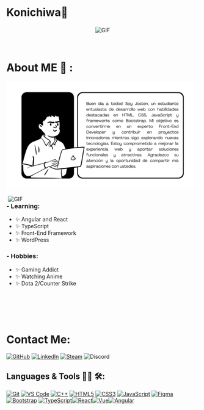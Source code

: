 # Konichiwa👋   

<div align="center">
    <img hight="300" width="700" alt="GIF" align="center" src="https://media.giphy.com/media/v1.Y2lkPTc5MGI3NjExNXI5eDFkYmtsOG03b3Zud3lrc255dDYwZWo1c2hncWZldnN1OW42eSZlcD12MV9pbnRlcm5hbF9naWZfYnlfaWQmY3Q9cw/jpF9IEXFZ6qubi51n7/giphy.gif">
</div>
<br>
<br>


#  About ME 💬 :
![Card de Josten Huaman](card-josten.png)

<img hight="100" width="500" alt="GIF" align="right" src="https://media.giphy.com/media/v1.Y2lkPTc5MGI3NjExd291N21lYjE4d3UwZ2xyZHdna3oxeTg5azh0eXF0dzc1ZGI4a2NrNyZlcD12MV9pbnRlcm5hbF9naWZfYnlfaWQmY3Q9Zw/BMt7JebfoVRCkG4FZd/giphy.gif">

### - Learning: 
- ✨ Angular and React
- ✨ TypeScript
- ✨ Front-End Framework
- ✨ WordPress


### - Hobbies: 
- ✨ Gaming Addict
- ✨ Watching Anime
- ✨ Dota 2/Counter Strike


<br>
<br>
<br>
<br>


# Contact Me:
[![GitHub](https://img.shields.io/badge/github-%23121011.svg?style=for-the-badge&logo=github&logoColor=white)](https://github.com/JostenHuaman)
[![LinkedIn](https://img.shields.io/badge/linkedin-%230077B5.svg?style=for-the-badge&logo=linkedin&logoColor=white)](https://www.linkedin.com/in/josten-marc-huam%C3%A1n-bellido-bb675b262/)
[![Steam](https://img.shields.io/badge/steam-%23000000.svg?style=for-the-badge&logo=steam&logoColor=white)](https://steamcommunity.com/id/Fleex-/)
![Discord](https://img.shields.io/badge/Discord-%235865F2.svg?style=for-the-badge&logo=discord&logoColor=white)


## Languages & Tools 👨‍💻 🛠:

<p align="left">
<a href="https://git-scm.com/" target="_blank" rel="noreferrer"><img src="https://raw.githubusercontent.com/danielcranney/readme-generator/main/public/icons/skills/git-colored.svg" width="36" height="36" alt="Git" /></a>
<a href="https://code.visualstudio.com/" target="_blank" rel="noreferrer"><img src="https://raw.githubusercontent.com/danielcranney/readme-generator/main/public/icons/skills/visualstudiocode.svg" width="36" height="36" alt="VS Code" /></a>
<a href="https://docs.microsoft.com/en-us/cpp/?view=msvc-170" target="_blank" rel="noreferrer"><img src="https://raw.githubusercontent.com/danielcranney/readme-generator/main/public/icons/skills/cplusplus-colored.svg" width="36" height="36" alt="C++" /></a>
<a href="https://developer.mozilla.org/en-US/docs/Glossary/HTML5" target="_blank" rel="noreferrer"><img src="https://raw.githubusercontent.com/danielcranney/readme-generator/main/public/icons/skills/html5-colored.svg" width="36" height="36" alt="HTML5" /></a>
<a href="https://www.w3.org/TR/CSS/#css" target="_blank" rel="noreferrer"><img src="https://raw.githubusercontent.com/danielcranney/readme-generator/main/public/icons/skills/css3-colored.svg" width="36" height="36" alt="CSS3" /></a>
<a href="https://developer.mozilla.org/en-US/docs/Web/JavaScript" target="_blank" rel="noreferrer"><img src="https://raw.githubusercontent.com/danielcranney/readme-generator/main/public/icons/skills/javascript-colored.svg" width="36" height="36" alt="JavaScript" /></a>
<a href="https://www.figma.com/" target="_blank" rel="noreferrer"><img src="https://raw.githubusercontent.com/danielcranney/readme-generator/main/public/icons/skills/figma-colored.svg" width="36" height="36" alt="Figma" /></a>
<a href="https://getbootstrap.com/" target="_blank" rel="noreferrer"><img src="https://raw.githubusercontent.com/danielcranney/readme-generator/main/public/icons/skills/bootstrap-colored.svg" width="36" height="36" alt="Bootstrap" /></a>
<a href="https://www.typescriptlang.org/" target="_blank" rel="noreferrer"><img src="https://raw.githubusercontent.com/danielcranney/readme-generator/main/public/icons/skills/typescript-colored.svg" width="36" height="36" alt="TypeScript" /></a><a href="https://reactjs.org/" target="_blank" rel="noreferrer"><img src="https://raw.githubusercontent.com/danielcranney/readme-generator/main/public/icons/skills/react-colored.svg" width="36" height="36" alt="React" /></a><a href="https://vuejs.org/" target="_blank" rel="noreferrer"><img src="https://raw.githubusercontent.com/danielcranney/readme-generator/main/public/icons/skills/vuejs-colored.svg" width="36" height="36" alt="Vue" /></a><a href="https://angular.io/" target="_blank" rel="noreferrer"><img src="https://raw.githubusercontent.com/danielcranney/readme-generator/main/public/icons/skills/angularjs-colored.svg" width="36" height="36" alt="Angular" /></a>
</p>

# 

